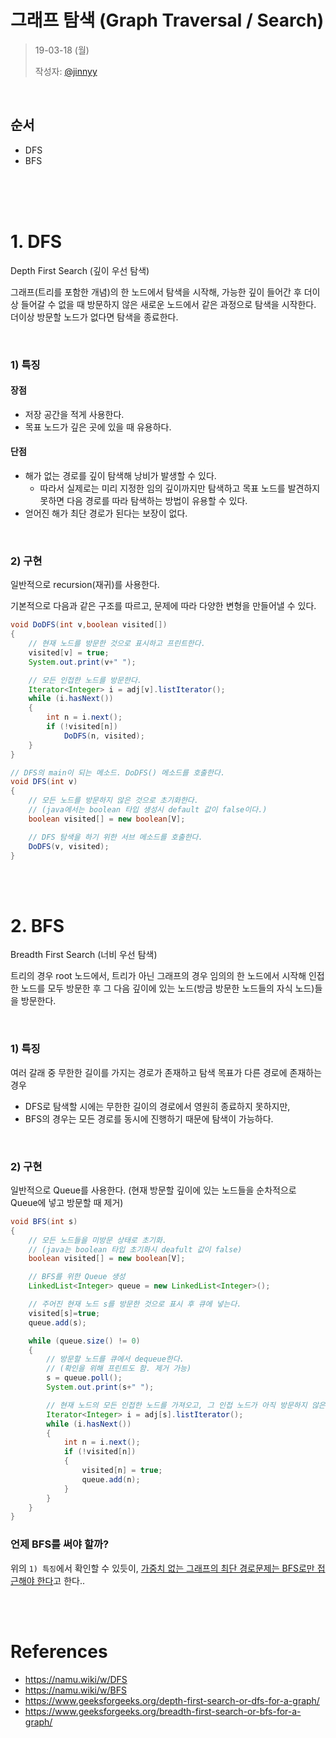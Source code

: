 # 그래프 탐색 (Graph Traversal / Search)
> 19-03-18 (월)
>
> 작성자: <a href="https://github.com/jinnyy">@jinnyy</a>


<br>

## 순서
- DFS
- BFS

<br><br><br>


# 1. DFS
Depth First Search (깊이 우선 탐색)

그래프(트리를 포함한 개념)의 한 노드에서 탐색을 시작해, 가능한 깊이 들어간 후 더이상 들어갈 수 없을 때 
방문하지 않은 새로운 노드에서 같은 과정으로 탐색을 시작한다. 더이상 방문할 노드가 없다면 탐색을 종료한다.


<br>

### 1) 특징
  #### 장점
  - 저장 공간을 적게 사용한다.
  - 목표 노드가 깊은 곳에 있을 때 유용하다.

  #### 단점
  - 해가 없는 경로를 깊이 탐색해 낭비가 발생할 수 있다.
    - 따라서 실제로는 미리 지정한 임의 깊이까지만 탐색하고 목표 노드를 발견하지 못하면 다음 경로를 따라 탐색하는 방법이 유용할 수 있다.
  - 얻어진 해가 최단 경로가 된다는 보장이 없다.

<br>

### 2) 구현
일반적으로 recursion(재귀)를 사용한다.

기본적으로 다음과 같은 구조를 따르고, 문제에 따라 다양한 변형을 만들어낼 수 있다.
```java
void DoDFS(int v,boolean visited[])
{ 
    // 현재 노드를 방문한 것으로 표시하고 프린트한다.
    visited[v] = true; 
    System.out.print(v+" ");

    // 모든 인접한 노드를 방문한다.
    Iterator<Integer> i = adj[v].listIterator(); 
    while (i.hasNext()) 
    { 
        int n = i.next();
        if (!visited[n]) 
            DoDFS(n, visited); 
    } 
} 

// DFS의 main이 되는 메소드. DoDFS() 메소드를 호출한다.
void DFS(int v) 
{ 
    // 모든 노드를 방문하지 않은 것으로 초기화한다.
    // (java에서는 boolean 타입 생성시 default 값이 false이다.)
    boolean visited[] = new boolean[V];

    // DFS 탐색을 하기 위한 서브 메소드를 호출한다.
    DoDFS(v, visited); 
}
```


<br><br>


# 2. BFS
Breadth First Search (너비 우선 탐색)

트리의 경우 root 노드에서, 트리가 아닌 그래프의 경우 임의의 한 노드에서 시작해 인접한 노드를 모두 방문한 후 
그 다음 깊이에 있는 노드(방금 방문한 노드들의 자식 노드)들을 방문한다.

<br>

### 1) 특징
여러 갈래 중 무한한 길이를 가지는 경로가 존재하고 탐색 목표가 다른 경로에 존재하는 경우 
- DFS로 탐색할 시에는 무한한 길이의 경로에서 영원히 종료하지 못하지만,
- BFS의 경우는 모든 경로를 동시에 진행하기 때문에 탐색이 가능하다.

<br>

### 2) 구현
일반적으로 Queue를 사용한다. (현재 방문할 깊이에 있는 노드들을 순차적으로 Queue에 넣고 방문할 때 제거)

```java
void BFS(int s) 
{ 
    // 모든 노드들을 미방문 상태로 초기화.
    // (java는 boolean 타입 초기화시 deafult 값이 false)
    boolean visited[] = new boolean[V]; 

    // BFS를 위한 Queue 생성
    LinkedList<Integer> queue = new LinkedList<Integer>(); 

    // 주어진 현재 노드 s를 방문한 것으로 표시 후 큐에 넣는다.
    visited[s]=true; 
    queue.add(s); 

    while (queue.size() != 0) 
    { 
        // 방문할 노드를 큐에서 dequeue한다.
        // (확인을 위해 프린트도 함. 제거 가능)
        s = queue.poll();
        System.out.print(s+" ");

        // 현재 노드의 모든 인접한 노드를 가져오고, 그 인접 노드가 아직 방문하지 않은 상태라면 queue에 넣는다.
        Iterator<Integer> i = adj[s].listIterator(); 
        while (i.hasNext()) 
        { 
            int n = i.next(); 
            if (!visited[n]) 
            { 
                visited[n] = true; 
                queue.add(n); 
            } 
        } 
    } 
} 
```

### 언제 BFS를 써야 할까?
위의 `1) 특징`에서 확인할 수 있듯이, 
<a href="https://www.acmicpc.net/board/view/13899">가중치 없는 그래프의 최단 경로문제는 BFS로만 접근해야 한다</a>고 한다..



<br><br>
# References
- https://namu.wiki/w/DFS
- https://namu.wiki/w/BFS
- https://www.geeksforgeeks.org/depth-first-search-or-dfs-for-a-graph/
- https://www.geeksforgeeks.org/breadth-first-search-or-bfs-for-a-graph/

